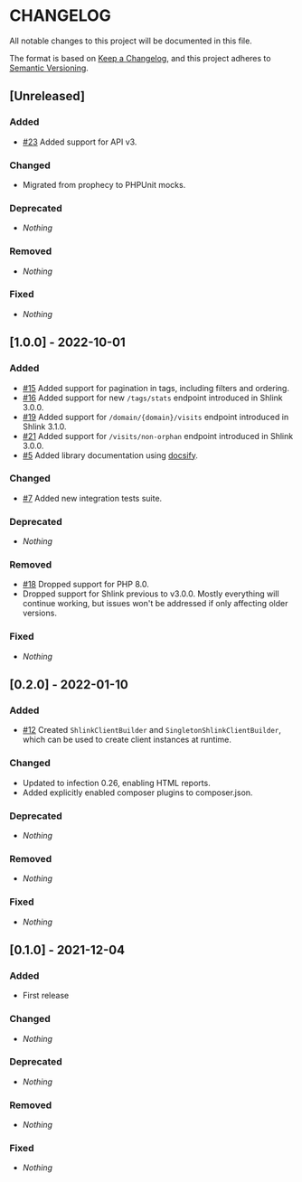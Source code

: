 # CHANGELOG

All notable changes to this project will be documented in this file.

The format is based on [Keep a Changelog](https://keepachangelog.com), and this project adheres to [Semantic Versioning](https://semver.org).

## [Unreleased]
### Added
* [#23](https://github.com/shlinkio/shlink-php-client/issues/23) Added support for API v3.

### Changed
* Migrated from prophecy to PHPUnit mocks.

### Deprecated
* *Nothing*

### Removed
* *Nothing*

### Fixed
* *Nothing*


## [1.0.0] - 2022-10-01
### Added
* [#15](https://github.com/shlinkio/shlink-php-client/issues/15) Added support for pagination in tags, including filters and ordering.
* [#16](https://github.com/shlinkio/shlink-php-client/issues/16) Added support for new `/tags/stats` endpoint introduced in Shlink 3.0.0.
* [#19](https://github.com/shlinkio/shlink-php-client/issues/19) Added support for `/domain/{domain}/visits` endpoint introduced in Shlink 3.1.0.
* [#21](https://github.com/shlinkio/shlink-php-client/issues/21) Added support for `/visits/non-orphan` endpoint introduced in Shlink 3.0.0.
* [#5](https://github.com/shlinkio/shlink-php-client/issues/5) Added library documentation using [docsify](https://docsify.js.org/).

### Changed
* [#7](https://github.com/shlinkio/shlink-php-client/issues/7) Added new integration tests suite.

### Deprecated
* *Nothing*

### Removed
* [#18](https://github.com/shlinkio/shlink-php-client/issues/18) Dropped support for PHP 8.0.
* Dropped support for Shlink previous to v3.0.0. Mostly everything will continue working, but issues won't be addressed if only affecting older versions.

### Fixed
* *Nothing*


## [0.2.0] - 2022-01-10
### Added
* [#12](https://github.com/shlinkio/shlink-php-client/issues/12) Created `ShlinkClientBuilder` and `SingletonShlinkClientBuilder`, which can be used to create client instances at runtime.

### Changed
* Updated to infection 0.26, enabling HTML reports.
* Added explicitly enabled composer plugins to composer.json.

### Deprecated
* *Nothing*

### Removed
* *Nothing*

### Fixed
* *Nothing*


## [0.1.0] - 2021-12-04
### Added
* First release

### Changed
* *Nothing*

### Deprecated
* *Nothing*

### Removed
* *Nothing*

### Fixed
* *Nothing*
